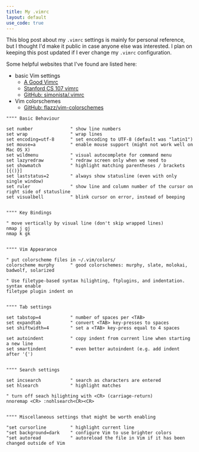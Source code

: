```yaml
---
title: My .vimrc
layout: default
use_code: true
---
```


This blog post about my `.vimrc` settings is mainly for personal reference, but I thought I'd make it public in case anyone else was interested. I plan on keeping this post updated if I ever change my `.vimrc` configuration.

Some helpful websites that I've found are listed here:

- basic Vim settings
  - [A Good Vimrc](https://dougblack.io/words/a-good-vimrc.html)
  - [Stanford CS 107 vimrc](https://web.stanford.edu/class/cs107/resources/sample_vimrc)
  - [GitHub: simonista/.vimrc](https://gist.github.com/simonista/8703722)
- Vim colorschemes
  - [GitHub: flazz/vim-colorschemes](https://github.com/flazz/vim-colorschemes)

```
"""" Basic Behaviour

set number              " show line numbers
set wrap                " wrap lines
set encoding=utf-8      " set encoding to UTF-8 (default was "latin1")
set mouse=a             " enable mouse support (might not work well on Mac OS X)
set wildmenu            " visual autocomplete for command menu
set lazyredraw          " redraw screen only when we need to
set showmatch           " highlight matching parentheses / brackets [{()}]
set laststatus=2        " always show statusline (even with only single window)
set ruler               " show line and column number of the cursor on right side of statusline
set visualbell          " blink cursor on error, instead of beeping


"""" Key Bindings

" move vertically by visual line (don't skip wrapped lines)
nmap j gj
nmap k gk


"""" Vim Appearance

" put colorscheme files in ~/.vim/colors/
colorscheme murphy      " good colorschemes: murphy, slate, molokai, badwolf, solarized

" Use filetype-based syntax hilighting, ftplugins, and indentation.
syntax enable
filetype plugin indent on


"""" Tab settings

set tabstop=4           " number of spaces per <TAB>
set expandtab           " convert <TAB> key-presses to spaces
set shiftwidth=4        " set a <TAB> key-press equal to 4 spaces

set autoindent          " copy indent from current line when starting a new line
set smartindent         " even better autoindent (e.g. add indent after '{')


"""" Search settings

set incsearch           " search as characters are entered
set hlsearch            " highlight matches

" turn off seach hilighting with <CR> (carriage-return)
nnoremap <CR> :nohlsearch<CR><CR>


"""" Miscellaneous settings that might be worth enabling

"set cursorline         " highlight current line
"set background=dark    " configure Vim to use brighter colors
"set autoread           " autoreload the file in Vim if it has been changed outside of Vim
```

